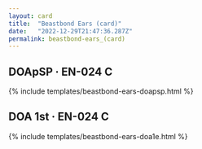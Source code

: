 ```yaml
---
layout: card
title:  "Beastbond Ears (card)"
date:   "2022-12-29T21:47:36.287Z"
permalink: beastbond-ears_(card)
---
```


## DOApSP &middot; EN-024 C

{% include templates/beastbond-ears-doapsp.html %}


## DOA 1st &middot; EN-024 C

{% include templates/beastbond-ears-doa1e.html %}
